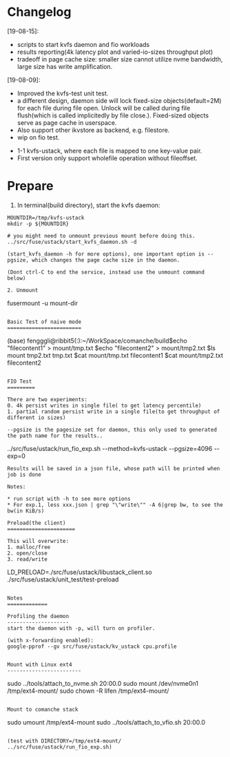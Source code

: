 Changelog
==========
[19-08-15]:
  * scripts to start kvfs daemon and fio workloads
  * results reporting(4k latency plot and varied-io-sizes throughput plot)
  * tradeoff in page cache size: smaller size cannot utilize nvme bandwidth, large size has write amplification.

[19-08-09]:
  * Improved the kvfs-test unit test.
  * a different design, daemon side will lock fixed-size objects(default=2M) for each file during file open. Unlock will be called during file flush(which is called implicitedly by file close.). Fixed-sized objects serve as page cache in userspace.
  * Also support other ikvstore as backend, e.g. filestore.
  * wip on fio test.

[19-07-30]: Added 
  * 1-1 kvfs-ustack, where each file is mapped to one key-value pair.
  * First version only support wholefile operation without fileoffset.

Prepare
==========

1. In terminal(build directory), start the kvfs daemon:
```
MOUNTDIR=/tmp/kvfs-ustack
mkdir -p ${MOUNTDIR}

# you might need to unmount previous mount before doing this.
../src/fuse/ustack/start_kvfs_daemon.sh -d

(start_kvfs_daemon -h for more options), one important option is --pgsize, which changes the page cache size in the daemon.

(Dont ctrl-C to end the service, instead use the unmount command below)

2. Unmount
```
fusermount -u mount-dir
```

Basic Test of naive mode
========================

```
(base) fengggli@ribbit5(:):~/WorkSpace/comanche/build$echo "filecontent1" > mount/tmp.txt
$echo "filecontent2" > mount/tmp2.txt
$ls mount
tmp2.txt  tmp.txt
$cat mount/tmp.txt
filecontent1
$cat mount/tmp2.txt
filecontent2
```

FIO Test
=========

There are two experiments:
0. 4k persist writes in single file( to get latency percentile)
1. partial random persist write in a single file(to get throughput of different io sizes)

--pgsize is the pagesize set for daemon, this only used to generated the path name for the results..
```
../src/fuse/ustack/run_fio_exp.sh --method=kvfs-ustack --pgsize=4096 --exp=0
```
Results will be saved in a json file, whose path will be printed when job is done

Notes:

* run script with -h to see more options
* For exp.1, less xxx.json | grep "\"write\"" -A 6|grep bw, to see the bw(in KiB/s)

Preload(the client)
======================

This will overwrite:
1. malloc/free
2. open/close
3. read/write

```
LD_PRELOAD=./src/fuse/ustack/libustack_client.so ./src/fuse/ustack/unit_test/test-preload
```

Notes
=============

Profiling the daemon
--------------------
start the daemon with -p, will turn on profiler.

(with x-forwarding enabled):
google-pprof --gv src/fuse/ustack/kv_ustack cpu.profile


Mount with Linux ext4
------------------------

```
sudo ../tools/attach_to_nvme.sh  20:00.0
sudo mount  /dev/nvme0n1  /tmp/ext4-mount/
sudo chown -R lifen /tmp/ext4-mount/
```

Mount to comanche stack
```
sudo umount /tmp/ext4-mount
sudo ../tools/attach_to_vfio.sh  20:00.0

```

(test with DIRECTORY=/tmp/ext4-mount/ ../src/fuse/ustack/run_fio_exp.sh)

